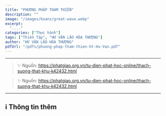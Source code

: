 ```yaml
---
title: "PHƯƠNG PHÁP THAM THIỀN"
description: ""
image: "/images/koans/great-wave.webp"
excerpt:
  "...."
categories: ["Thực hành"]
tags: ["Thiền Tập", "HƯ VÂN LÃO HÒA THƯỢNG"]
author: "HƯ VÂN LÃO HÒA THƯỢNG"
pdfUrl: "/pdfs/phuong-phap-tham-thien-ht-Hu-Van.pdf"
---
```




<hr class="blog-rule" />

> ✨ Nguồn: https://phatgiao.org.vn/tu-dien-phat-hoc-online/thach-suong-that-khu-k42432.html

> ✨ Nguồn: https://phatgiao.org.vn/tu-dien-phat-hoc-online/thach-suong-that-khu-k42432.html

<hr class="blog-rule" />

## ℹ️ Thông tin thêm

[^1]: ⭐️ <a href="https://phatgiao.org.vn/tu-dien-phat-hoc-online/thach-suong-khanh-chu-k5301.html" target="_blank">TS THẠCH SƯƠNG KHÁNH CHƯ</a>
